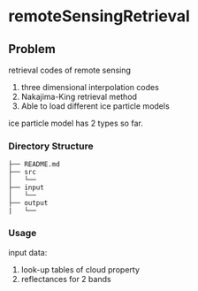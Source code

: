 # remoteSensingRetrieval

## Problem
retrieval codes of remote sensing

1. three dimensional interpolation codes
2. Nakajima-King retrieval method
3. Able to load different ice particle models

ice particle model has 2 types so far.

### Directory Structure

    ├── README.md
    ├── src
    │   └── 
    ├── input
    │   └── 
    ├── output
    |   └── 
    
### Usage

input data:
1. look-up tables of cloud property
2. reflectances for 2 bands

